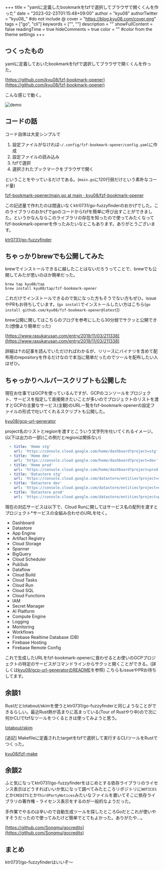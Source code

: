 +++
title = "yamlに定義したbookmarkをfzfで選択してブラウザで開くくんを作った"
date = "2023-02-23T01:15:48+09:00"
author = "kyu08"
authorTwitter = "kyu08_" #do not include @
cover = "https://blog.kyu08.com/cover.png"
tags = ["go", "cli"]
keywords = ["", ""]
description = ""
showFullContent = false
readingTime = true
hideComments = true
color = "" #color from the theme settings
+++

## つくったもの
yamlに定義しておいたbookmarkをfzfで選択してブラウザで開くくんを作った。

[https://github.com/kyu08/fzf-bookmark-opener](https://github.com/kyu08/fzf-bookmark-opener)

こんな感じで動く。

![demo](https://user-images.githubusercontent.com/49891479/218272272-e693c10d-c810-458a-bf46-9c3a4a2fe45a.gif)

## コードの話
コード自体は大変シンプルで

1. 設定ファイルがなければ`~/.config/fzf-bookmark-opener/config.yaml`に作成
1. 設定ファイルの読み込み
1. fzfで選択
1. 選択されたブックマークをブラウザで開く

ということをやっているだけである。(`main.go`に120行弱だけという素朴なコード量)

[fzf-bookmark-opener/main.go at main · kyu08/fzf-bookmark-opener](https://github.com/kyu08/fzf-bookmark-opener/blob/69313bf187dcfd6127efcf75e172a34fb9b8e05a/main.go#L38-L60)

この記述量で作れたのは間違いなくktr0731/go-fuzzyfinderのおかげでした。このライブラリのおかげでgoのコードからfzfを簡単に呼び出すことができました。というかなんならこのライブラリの存在を知ったので使ってみたくなってfzf-bookmark-openerを作ったみたいなとこもあります。ありがとうございます。

[ktr0731/go-fuzzyfinder](https://github.com/ktr0731/go-fuzzyfinder)

## ちゃっかりbrewでも公開してみた
brewでインストールできるに越したことはないだろうってことで、brewでも公開してみたが思いのほか簡単だった。

```shell
brew tap kyu08/tap
brew install kyu08/tap/fzf-bookmark-opener
```

これだけでインストールできるので気になった方もそうでない方もぜひ。issueやPRもお待ちしています。(`go install`でインストールしたい方はこちら(`go install github.com/kyu08/fzf-bookmark-opener@latest`))

brew公開に関してはこちらのブログを参考にしたら30分弱でサクッと公開できた(想像より簡単だった)

[https://www.rasukarusan.com/entry/2019/11/03/211338](https://www.rasukarusan.com/entry/2019/11/03/211338)

詳細は↑の記事を読んでいただければわかるが、リリースにバイナリを含めて配布用のrepositoryを作るだけなので本当に簡単だったのでツールを配布したい人はぜひ。

## ちゃっかりヘルパースクリプトも公開した
現在お仕事ではGCPを使っているんですが、GCPのコンソールをプロジェクト、サービスを指定して直接開きたいことが多いのでプロジェクトのリストを渡すとGCPの主要なサービス(主観)のURL一覧をfzf-bookmark-openerの設定ファイルの形式で吐いてくれるスクリプトも公開した。
    
[kyu08/gcp-url-generator](https://github.com/kyu08/gcp-url-generator)

project名のリストとregionを渡すとこういう文字列を吐いてくれるイメージ。(以下は出力の一部)(この例だとregionは関係ない)

```yaml
  - title: 'Home stg'
    url: 'https://console.cloud.google.com/home/dashboard?project=stg'
  - title: 'Home dev'
    url: 'https://console.cloud.google.com/home/dashboard?project=dev'
  - title: 'Home prod'
    url: 'https://console.cloud.google.com/home/dashboard?project=prod'
  - title: 'Datastore stg'
    url: 'https://console.cloud.google.com/datastore/entities?project=stg'
  - title: 'Datastore dev'
    url: 'https://console.cloud.google.com/datastore/entities?project=dev'
  - title: 'Datastore prod'
    url: 'https://console.cloud.google.com/datastore/entities?project=prod'
```

現在の対応サービスは以下で、Cloud Runに関してはサービス名の配列を渡すとプロジェクト*サービスの全組み合わせのURLを吐く。

- Dashboard
- Datastore
- App Engine
- Artifact Registry
- Cloud Storage
- Spanner
- BigQuery
- Cloud Scheduler
- PubSub
- Dataflow
- Cloud Build
- Cloud Tasks
- Cloud Run
- Cloud SQL
- Cloud Functions
- IAM
- Secret Manager
- AI Platform
- Compute Engine
- Logging
- Monitoring
- Workflows
- Firebase Realtime Database (DB)
- Firebase Hosting
- Firebase Remote Config

これで生成したURLをfzf-bookmark-openerに食わせるとお使いのGCPプロジェクトの特定のサービスがコマンドラインからサクッと開くことができる。(詳しくは[kyu08/gcp-url-generatorのREADME](https://github.com/kyu08/gcp-url-generator)を参照)
こちらもissueやPRお待ちしてます。

## 余談1
Rustだとlotabout/skimを使うとktr0731/go-fuzzyfinderと同じようなことができるらしい。最近Rust熱が高まりに高まっている(Tour of Rustやり中)ので次に何かCLIでfzfなツールをつくるときは使ってみようと思う。

[lotabout/skim](https://github.com/lotabout/skim)

[追記]
Makefileに定義されたtargetをfzfで選択して実行するCLIツールをRustでつくった。

[kyu08/fzf-make](https://github.com/kyu08/fzf-make)

## 余談2
ふと気になってktr0731/go-fuzzyfinderをはじめとする依存ライブラリのライセンス表示はどうすればいいか気になって調べてみたところリポジトリに`NOTICES`とか`CREDITS`とか`ThirdPartyNotices`みたいなファイルを置いてそこに依存ライブラリの著作権・ライセンス表示をするのが一般的なようだった。

手作業でやるのは辛いので自動生成ツールを探したところGoだとこれが使いやすそうだったので使ってみたけど簡単でとてもよかった。ありがたや...。

[https://github.com/Songmu/gocredits](https://github.com/Songmu/gocredits)


## まとめ
ktr0731/go-fuzzyfinderはいいぞ〜
